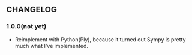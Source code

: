 ## CHANGELOG

### 1.0.0(not yet)

* Reimplement with Python(Ply), because it turned out Sympy is pretty much what I've implemented.
